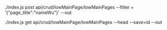 ./index.js post api/crud/lowMainPage/lowMainPages --filter = '{"page_title":"nameWu"}' --out

./index.js get api/crud/lowMainPage/lowMainPages --head --save=id --out
